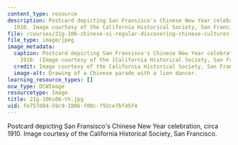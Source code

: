 ```yaml
---
content_type: resource
description: Postcard depicting San Fransisco's Chinese New Year celebration, circa
  1910. Image courtesy of the California Historical Society, San Francisco.
file: /courses/21g-106-chinese-vi-regular-discovering-chinese-cultures-and-societies-spring-2003/fe757d8459c91806f00cf92ce7bf45f4_21g-106s06-th.jpg
file_type: image/jpeg
image_metadata:
  caption: Postcard depicting San Fransisco's Chinese New Year celebration, circa
    1910. (Image courtesy of the [California Historical Society, San Francisco](http://sunsite.berkeley.edu/).)
  credit: Image courtesy of the California Historical Society, San Francisco.
  image-alt: Drawing of a Chinese parade with a lion dancer.
learning_resource_types: []
ocw_type: OCWImage
resourcetype: Image
title: 21g-106s06-th.jpg
uid: fe757d84-59c9-1806-f00c-f92ce7bf45f4
---
```

Postcard depicting San Fransisco's Chinese New Year celebration, circa 1910. Image courtesy of the California Historical Society, San Francisco.

